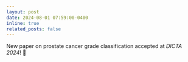 ```yaml
---
layout: post
date: 2024-08-01 07:59:00-0400
inline: true
related_posts: false
---
```


New paper on prostate cancer grade classification accepted at _DICTA 2024_! :hospital:
